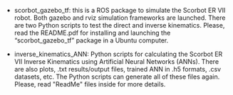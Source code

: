 - scorbot_gazebo_tf: this is a ROS package to simulate the Scorbot ER VII robot. Both gazebo and rviz simulation frameworks are launched. There are two Python scripts to test the direct and inverse kinematics. Please, read the README.pdf for installing and launching the “scorbot_gazebo_tf” package in a Ubuntu computer.

- inverse_kinematics_ANN: Python scripts for calculating the Scorbot ER VII Inverse Kinematics using Artificial Neural Networks (ANNs). There are also plots, .txt results/output files, trained ANN in .h5 formats, .csv datasets, etc. The Python scripts can generate all of these files again. Please, read "ReadMe" files inside for more details.
